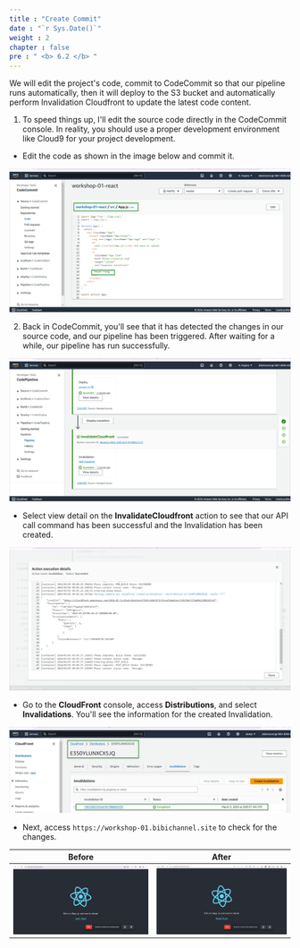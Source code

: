 ```yaml
---
title : "Create Commit"
date : "`r Sys.Date()`"
weight : 2
chapter : false
pre : " <b> 6.2 </b> "
---
```


We will edit the project's code, commit to CodeCommit so that our pipeline runs automatically, then it will deploy to the S3 bucket and automatically perform Invalidation Cloudfront to update the latest code content.

1. To speed things up, I'll edit the source code directly in the CodeCommit console. In reality, you should use a proper development environment like Cloud9 for your project development.

- Edit the code as shown in the image below and commit it.

![IMAGE](/images/6-invalidateCacheCloudfront/6.2-createCommit/001-commit.png)

2. Back in CodeCommit, you'll see that it has detected the changes in our source code, and our pipeline has been triggered. After waiting for a while, our pipeline has run successfully.

![IMAGE](/images/6-invalidateCacheCloudfront/6.2-createCommit/002-commit.png)

- Select view detail on the **InvalidateCloudfront** action to see that our API call command has been successful and the Invalidation has been created.

![IMAGE](/images/6-invalidateCacheCloudfront/6.2-createCommit/003-commit.png)

- Go to the **CloudFront** console, access **Distributions**, and select **Invalidations**. You'll see the information for the created Invalidation.

![IMAGE](/images/6-invalidateCacheCloudfront/6.2-createCommit/004-commit.png)

- Next, access `https://workshop-01.bibichannel.site` to check for the changes.

| Before | After|
|:------:|:------:|
|![IMAGE](/images/6-invalidateCacheCloudfront/6.2-createCommit/006-commit.png)|![IMAGE](/images/6-invalidateCacheCloudfront/6.2-createCommit/005-commit.png)|

